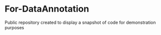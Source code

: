 # For-DataAnnotation
Public repository created to display a snapshot of code for demonstration purposes
